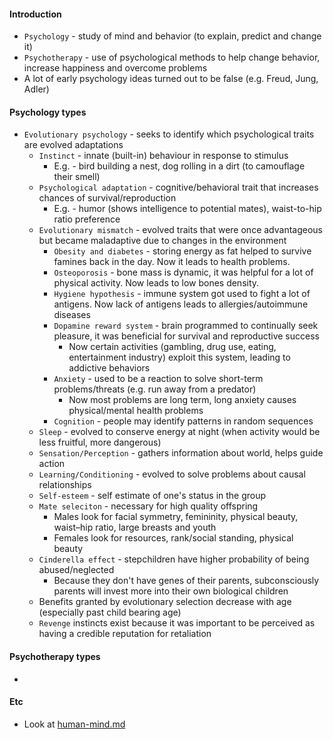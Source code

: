 #### Introduction
* `Psychology` - study of mind and behavior (to explain, predict and change it)
* `Psychotherapy` - use of psychological methods to help change behavior, increase happiness and overcome problems
* A lot of early psychology ideas turned out to be false (e.g. Freud, Jung, Adler)

#### Psychology types
* `Evolutionary psychology` - seeks to identify which psychological traits are evolved adaptations
    * `Instinct` - innate (built-in) behaviour in response to stimulus
        * E.g. - bird building a nest, dog rolling in a dirt (to camouflage their smell)
    * `Psychological adaptation` - cognitive/behavioral trait that increases chances of survival/reproduction
        * E.g. - humor (shows intelligence to potential mates), waist-to-hip ratio preference
    * `Evolutionary mismatch` - evolved traits that were once advantageous but became maladaptive due to changes in the environment
        * `Obesity and diabetes` - storing energy as fat helped to survive famines back in the day. Now it leads to health problems.
        * `Osteoporosis` - bone mass is dynamic, it was helpful for a lot of physical activity. Now leads to low bones density.
        * `Hygiene hypothesis` - immune system got used to fight a lot of antigens. Now lack of antigens leads to allergies/autoimmune diseases
        * `Dopamine reward system` - brain programmed to continually seek pleasure, it was beneficial for survival and reproductive success
            * Now certain activities (gambling, drug use, eating, entertainment industry) exploit this system, leading to addictive behaviors
        * `Anxiety` - used to be a reaction to solve short-term problems/threats (e.g. run away from a predator)
            * Now most problems are long term, long anxiety causes physical/mental health problems
        * `Cognition` - people may identify patterns in random sequences
    * `Sleep` - evolved to conserve energy at night (when activity would be less fruitful, more dangerous) 
    * `Sensation/Perception` - gathers information about world, helps guide action
    * `Learning/Conditioning` - evolved to solve problems about causal relationships
    * `Self-esteem` - self estimate of one's status in the group
    * `Mate seleciton` - necessary for high quality offspring 
        * Males look for facial symmetry, femininity, physical beauty, waist–hip ratio, large breasts and youth
        * Females look for resources, rank/social standing, physical beauty
    * `Cinderella effect` - stepchildren have higher probability of being abused/neglected
        * Because they don't have genes of their parents, subconsciously parents will invest more into their own biological children
    * Benefits granted by evolutionary selection decrease with age (especially past child bearing age)
    * `Revenge` instincts exist because it was important to be perceived as having a credible reputation for retaliation



#### Psychotherapy types
* 

#### Etc
* Look at [human-mind.md](../ideas-strategies-concepts/human-mind.md)